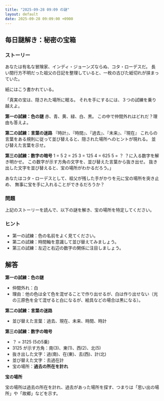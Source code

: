 ```yaml
---
title: "2025-09-28 09:09 の謎"
layout: default
date: 2025-09-28 09:09:00 +0900
---
```

## 毎日謎解き：秘密の宝箱

### ストーリー

あなたは有名な冒険家、インディ・ジョーンズならぬ、コタ・ローデスだ。
長い間行方不明だった祖父の日記を整理していると、一枚の古びた紙切れが挟まっていた。

紙にはこう書かれている。

「真実の宝は、隠された場所に眠る。
  それを手にするには、３つの試練を乗り越えよ。

  **第一の試練：色の謎**
  赤、青、黄、緑、白、黒。
  この中で仲間外れはどれだ？理由も答えよ。

  **第二の試練：言葉の迷路**
  『時計』、『時間』、『過去』、『未来』、『現在』
  これらの言葉をある規則に従って並び替えると、隠された場所へのヒントが現れる。
  並び替えた言葉を示せ。

  **第三の試練：数字の暗号**
  1 = 5
  2 = 25
  3 = 125
  4 = 625
  5 = ？
  ？に入る数字を解き明かせ。
  この数字が示す方角の文字を、並び替えた言葉から抜き出せ。
  抜き出した文字を並び替えると、宝の場所がわかるだろう。」

あなたはコタ・ローデスとして、祖父が残した手がかりを元に宝の場所を突き止め、
無事に宝を手に入れることができるだろうか？

### 問題

上記のストーリーを読んで、以下の謎を解き、宝の場所を特定してください。

### ヒント

*   第一の試練：色の名前をよく見てください。
*   第二の試練：時間軸を意識して並び替えてみましょう。
*   第三の試練：左辺と右辺の数字の関係に注目しましょう。

## 解答

**第一の試練：色の謎**

*   仲間外れ：白
*   理由：他の色は全て色を混ぜることで作り出せるが、白は作り出せない（光の三原色を全て混ぜると白になるが、絵具などの場合は黒になる）。

**第二の試練：言葉の迷路**

*   並び替えた言葉：過去、現在、未来、時間、時計

**第三の試練：数字の暗号**

*   ？ = 3125 (5の5乗)
*   3125 が示す方角：南(3)、東(1)、西(2)、北(5)
*   抜き出した文字：過(南)、在(東)、去(西)、計(北)
*   並び替えた文字：去過在計
*   宝の場所：**過去の所在を計れ**

**宝の場所**

宝の場所は過去の所在を計れ、過去があった場所を探す、つまりは「思い出の場所」や「故郷」などを示す。
